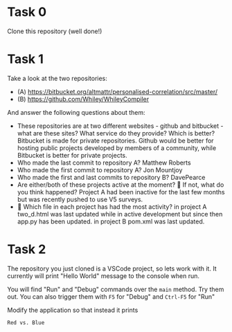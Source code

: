 # Task 0

Clone this repository (well done!)

# Task 1

Take a look at the two repositories:

  * (A) https://bitbucket.org/altmattr/personalised-correlation/src/master/
  * (B) https://github.com/Whiley/WhileyCompiler

And answer the following questions about them:

  * These repositories are at two different websites - github and bitbucket - what are these sites?  What service do they provide? Which is better?
Bitbucket is made for private repositories. Github would be better for hosting public projects developed by members of a community, while Bitbucket is better for private projects.
  * Who made the last commit to repository A?
Matthew Roberts
  * Who made the first commit to repository A?
Jon Mountjoy
  * Who made the first and last commits to repository B?
DavePearce
  * Are either/both of these projects active at the moment? 🤔 If not, what do you think happened?
Project A had been inactive for the last few months but was recently pushed to use V5 surveys.
  * 🤔 Which file in each project has had the most activity?
in project A two_d.html was last updated while in active development but since then app.py has been updated.
in project B pom.xml was last updated.
# Task 2

The repository you just cloned is a VSCode project, so lets work with it.  It currently will print "Hello World" message to the console when run.

You will find "Run" and "Debug" commands over the `main` method.  Try them out.  You can also trigger them with `F5` for "Debug" and `Ctrl-F5` for "Run"

Modify the application so that instead it prints

~~~~~
Red vs. Blue
~~~~~

